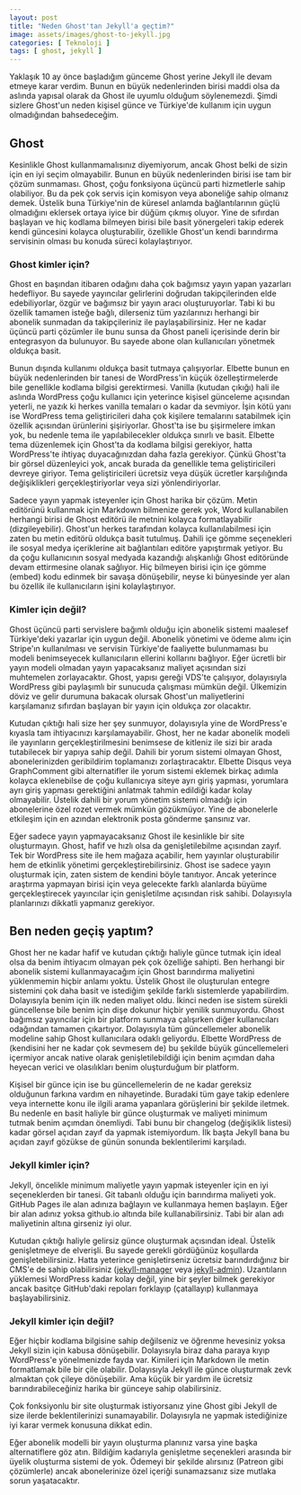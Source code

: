 ```yaml
---
layout: post
title: "Neden Ghost'tan Jekyll'a geçtim?"
image: assets/images/ghost-to-jekyll.jpg
categories: [ Teknoloji ]
tags: [ ghost, jekyll ]
---
```

Yaklaşık 10 ay önce başladığım günceme Ghost yerine Jekyll ile devam etmeye karar verdim. Bunun en büyük nedenlerinden birisi maddi olsa da aslında yapısal olarak da Ghost ile uyumlu olduğum söylenemezdi. Şimdi sizlere Ghost'un neden kişisel günce ve Türkiye'de kullanım için uygun olmadığından bahsedeceğim.

## Ghost
Kesinlikle Ghost kullanmamalısınız diyemiyorum, ancak Ghost belki de sizin için en iyi seçim olmayabilir. Bunun en büyük nedenlerinden birisi ise tam bir çözüm sunmaması. Ghost, çoğu fonksiyona üçüncü parti hizmetlerle sahip olabiliyor. Bu da pek çok servis için komisyon veya aboneliğe sahip olmanız demek. Üstelik buna Türkiye'nin de küresel anlamda bağlantılarının güçlü olmadığını eklersek ortaya iyice bir düğüm çıkmış oluyor. Yine de sıfırdan başlayan ve hiç kodlama bilmeyen birisi bile basit yönergeleri takip ederek kendi güncesini kolayca oluşturabilir, özellikle Ghost'un kendi barındırma servisinin olması bu konuda süreci kolaylaştırıyor.

### Ghost kimler için?
Ghost en başından itibaren odağını daha çok bağımsız yayın yapan yazarları hedefliyor. Bu sayede yayıncılar gelirlerini doğrudan takipçilerinden elde edebiliyorlar, özgür ve bağımsız bir yayın aracı oluşturuyorlar. Tabi ki bu özellik tamamen isteğe bağlı, dilerseniz tüm yazılarınızı herhangi bir abonelik sunmadan da takipçileriniz ile paylaşabilirsiniz. Her ne kadar üçüncü parti çözümler ile bunu sunsa da Ghost paneli içerisinde derin bir entegrasyon da bulunuyor. Bu sayede abone olan kullanıcıları yönetmek oldukça basit.

Bunun dışında kullanımı oldukça basit tutmaya çalışıyorlar. Elbette bunun en büyük nedenlerinden bir tanesi de WordPress'in küçük özelleştirmelerde bile genellikle kodlama bilgisi gerektirmesi. Vanilla (kutudan çıkığı) hali ile aslında WordPress çoğu kullanıcı için yeterince kişisel günceleme açısından yeterli, ne yazık ki herkes vanilla temaları o kadar da sevmiyor. İşin kötü yanı ise WordPress tema geliştiricileri daha çok kişilere temalarını satabilmek için özellik açısından ürünlerini şişiriyorlar. Ghost'ta ise bu şişirmelere imkan yok, bu nedenle tema ile yapılabilecekler oldukça sınırlı ve basit. Elbette tema düzenlemek için Ghost'ta da kodlama bilgisi gerekiyor, hatta WordPress'te ihtiyaç duyacağınızdan daha fazla gerekiyor. Çünkü Ghost'ta bir görsel düzenleyici yok, ancak burada da genellikle tema geliştiricileri devreye giriyor. Tema geliştiricileri ücretsiz veya düşük ücretler karşılığında değişiklikleri gerçekleştiriyorlar veya sizi yönlendiriyorlar.

Sadece yayın yapmak isteyenler için Ghost harika bir çözüm. Metin editörünü kullanmak için Markdown bilmenize gerek yok, Word kullanabilen herhangi birisi de Ghost editörü ile metnini kolayca formatlayabilir (dizgileyebilir). Ghost'un herkes tarafından kolayca kullanılabilmesi için zaten bu metin editörü oldukça basit tutulmuş. Dahili içe gömme seçenekleri ile sosyal medya içeriklerine ait bağlantıları editöre yapıştırmak yetiyor. Bu da çoğu kullanıcının sosyal medyada kazandığı alışkanlığı Ghost editöründe devam ettirmesine olanak sağlıyor. Hiç bilmeyen birisi için içe gömme (embed) kodu edinmek bir savaşa dönüşebilir, neyse ki bünyesinde yer alan bu özellik ile kullanıcıların işini kolaylaştırıyor.

### Kimler için değil?
Ghost üçüncü parti servislere bağımlı olduğu için abonelik sistemi maalesef Türkiye'deki yazarlar için uygun değil. Abonelik yönetimi ve ödeme alımı için Stripe'ın kullanılması ve servisin Türkiye'de faaliyette bulunmaması bu modeli benimseyecek kullanıcıların ellerini kollarını bağlıyor. Eğer ücretli bir yayın modeli olmadan yayın yapacaksanız maliyet açısından sizi muhtemelen zorlayacaktır. Ghost, yapısı gereği VDS'te çalışıyor, dolayısıyla WordPress gibi paylaşımlı bir sunucuda çalışması mümkün değil. Ülkemizin döviz ve gelir durumuna bakacak olursak Ghost'un maliyetlerini karşılamanız sıfırdan başlayan bir yayın için oldukça zor olacaktır.

Kutudan çıktığı hali size her şey sunmuyor, dolayısıyla yine de WordPress'e kıyasla tam ihtiyacınızı karşılamayabilir. Ghost, her ne kadar abonelik modeli ile yayınların gerçekleştirilmesini benimsese de kitleniz ile sizi bir arada tutabilecek bir yapıya sahip değil. Dahili bir yorum sistemi olmayan Ghost, abonelerinizden geribildirim toplamanızı zorlaştıracaktır.  Elbette Disqus veya GraphComment gibi alternatifler ile yorum sistemi eklemek birkaç adımla kolayca eklenebilse de çoğu kullanıcıya siteye ayrı giriş yapması, yorumlara ayrı giriş yapması gerektiğini anlatmak tahmin edildiği kadar kolay olmayabilir. Üstelik dahili bir yorum yönetim sistemi olmadığı için abonelerine özel rozet vermek mümkün gözükmüyor. Yine de abonelerle etkileşim için en azından elektronik posta gönderme şansınız var.

Eğer sadece yayın yapmayacaksanız Ghost ile kesinlikle bir site oluşturmayın. Ghost, hafif ve hızlı olsa da genişletilebilme açısından zayıf. Tek bir WordPress site ile hem mağaza açabilir, hem yayınlar oluşturabilir hem de etkinlik yönetimi gerçekleştirebilirsiniz. Ghost ise sadece yayın oluşturmak için, zaten sistem de kendini böyle tanıtıyor. Ancak yeterince araştırma yapmayan birisi için veya gelecekte farklı alanlarda büyüme gerçekleştirecek yayıncılar için genişletilme açısından risk sahibi. Dolayısıyla planlarınızı dikkatli yapmanız gerekiyor.

## Ben neden geçiş yaptım?
Ghost her ne kadar hafif ve kutudan çıktığı haliyle günce tutmak için ideal olsa da benim ihtiyacım olmayan pek çok özelliğe sahipti. Ben herhangi bir abonelik sistemi kullanmayacağım için Ghost barındırma maliyetini yüklenmemin hiçbir anlamı yoktu. Üstelik Ghost ile oluşturulan entegre sistemini çok daha basit ve istediğim şekilde farklı sistemlerde yapabilirdim. Dolayısıyla benim için ilk neden maliyet oldu. İkinci neden ise sistem sürekli güncellense bile benim için dişe dokunur hiçbir yenilik sunmuyordu. Ghost bağımsız yayıncılar için bir platform sunmaya çalışırken diğer kullanıcıları odağından tamamen çıkartıyor. Dolayısıyla tüm güncellemeler abonelik modeline sahip Ghost kullanıcılara odaklı geliyordu. Elbette WordPress de (kendisini her ne kadar çok sevmesem de) bu şekilde büyük güncellemeleri içermiyor ancak native olarak genişletilebildiği için benim açımdan daha heyecan verici ve olasılıkları benim oluşturduğum bir platform. 

Kişisel bir günce için ise bu güncellemelerin de ne kadar gereksiz olduğunun farkına vardım en nihayetinde. Buradaki tüm gaye takip edenlere veya internette konu ile ilgili arama yapanlara görüşlerini bir şekilde iletmek. Bu nedenle en basit haliyle bir günce oluşturmak ve maliyeti minimum tutmak benim açımdan önemliydi. Tabi bunu bir changelog (değişiklik listesi) kadar görsel açıdan zayıf da yapmak istemiyordum. İlk başta Jekyll bana bu açıdan zayıf gözükse de günün sonunda beklentilerimi karşıladı.

### Jekyll kimler için?
Jekyll, öncelikle minimum maliyetle yayın yapmak isteyenler için en iyi seçeneklerden bir tanesi. Git tabanlı olduğu için barındırma maliyeti yok. GitHub Pages ile alan adınıza bağlayın ve kullanmaya hemen başlayın. Eğer bir alan adınız yoksa github.io altında bile kullanabilirsiniz. Tabi bir alan adı maliyetinin altına girseniz iyi olur.

Kutudan çıktığı haliyle gelirsiz günce oluşturmak açısından ideal. Üstelik genişletmeye de elverişli. Bu sayede gerekli gördüğünüz koşullarda genişletebilirsiniz. Hatta yeterince genişletirseniz ücretsiz barındırdığınız bir CMS'e de sahip olabilirsiniz ([jekyll-manager](https://github.com/ashmaroli/jekyll-manager) veya [jekyll-admin](https://github.com/jekyll/jekyll-admin)). Uzantıların yüklemesi WordPress kadar kolay değil, yine bir şeyler bilmek gerekiyor ancak basitçe GitHub'daki repoları forklayıp (çatallayıp) kullanmaya başlayabilirsiniz.

### Jekyll kimler için değil?
Eğer hiçbir kodlama bilgisine sahip değilseniz ve öğrenme hevesiniz yoksa Jekyll sizin için kabusa dönüşebilir. Dolayısıyla biraz daha paraya kıyıp WordPress'e yönelmenizde fayda var. Kimileri için Markdown ile metin formatlamak bile bir çile olabilir. Dolayısıyla Jekyll ile günce oluşturmak zevk almaktan çok çileye dönüşebilir. Ama küçük bir yardım ile ücretsiz barındırabileceğiniz harika bir günceye sahip olabilirsiniz.

Çok fonksiyonlu bir site oluşturmak istiyorsanız yine Ghost gibi Jekyll de size ilerde beklentilerinizi sunamayabilir. Dolayısıyla ne yapmak istediğinize iyi karar vermek konusuna dikkat edin.

Eğer abonelik modelli bir yayın oluşturma planınız varsa yine başka alternatiflere göz atın. Bildiğim kadarıyla genişletme seçenekleri arasında bir üyelik oluşturma sistemi de yok. Ödemeyi bir şekilde alırsınız (Patreon gibi çözümlerle) ancak abonelerinize özel içeriği sunamazsanız size mutlaka sorun yaşatacaktır.
